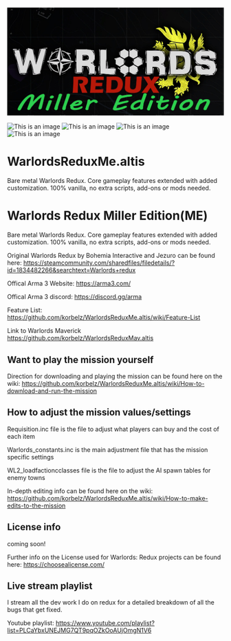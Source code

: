 ![This is an image](https://github.com/korbelz/WarlordsReduxMe.altis/blob/main/Redux_ME_thumbnail.png)

![This is an image](https://img.shields.io/github/issues/korbelz/WarlordsReduxMe.altis)  ![This is an image](https://img.shields.io/github/forks/korbelz/WarlordsReduxMe.altis)  ![This is an image](https://img.shields.io/github/stars/korbelz/WarlordsReduxMe.altis) 	![This is an image](https://img.shields.io/twitter/url?url=https%3A%2F%2Fgithub.com%2Fkorbelz%2FWarlordsReduxMe.altis)


# WarlordsReduxMe.altis
 Bare metal Warlords Redux. Core gameplay features extended with added customization. 100% vanilla, no extra scripts, add-ons or mods needed. 

 # Warlords Redux Miller Edition(ME) 
Bare metal Warlords Redux. Core gameplay features extended with added customization. 100% vanilla, no extra scripts, add-ons or mods needed. 

Original Warlords Redux by Bohemia Interactive and Jezuro can be found here:
https://steamcommunity.com/sharedfiles/filedetails/?id=1834482266&searchtext=Warlords+redux

Offical Arma 3 Website: https://arma3.com/

Offical Arma 3 discord:  https://discord.gg/arma

Feature List: https://github.com/korbelz/WarlordsReduxMe.altis/wiki/Feature-List

Link to Warlords Maverick
https://github.com/korbelz/WarlordsReduxMav.altis


## Want to play the mission yourself  

Direction for downloading and playing the mission can be found here on the wiki: 
https://github.com/korbelz/WarlordsReduxMe.altis/wiki/How-to-download-and-run-the-mission


## How to adjust the mission values/settings

Requisition.inc file is the file to adjust what players can buy and the cost of each item

Warlords_constants.inc is the main adjustment file that has the mission specific settings 

WL2_loadfactioncclasses file is the file to adjust the AI spawn tables for enemy towns

In-depth editing info can be found here on the wiki: https://github.com/korbelz/WarlordsReduxMe.altis/wiki/How-to-make-edits-to-the-mission

## License info

coming soon!

Further info on the License used for Warlords: Redux projects can be found here:
https://choosealicense.com/

## Live stream playlist 

I stream all the dev work I do on redux for a detailed breakdown of all the bugs that get fixed. 

Youtube playlist: https://www.youtube.com/playlist?list=PLCaYbxUNEJMG7QT9pqOZkOoAUjOmgN1V6

